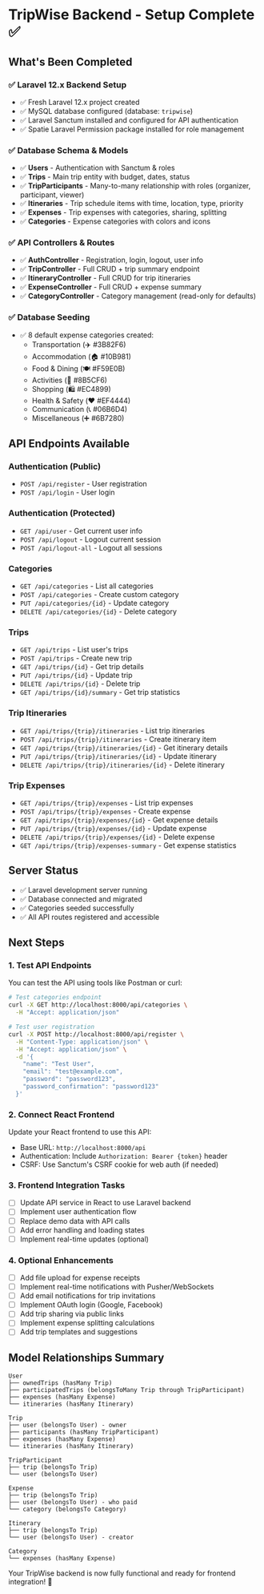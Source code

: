 # TripWise Backend - Setup Complete ✅

## What's Been Completed

### ✅ Laravel 12.x Backend Setup
- ✅ Fresh Laravel 12.x project created
- ✅ MySQL database configured (database: `tripwise`)
- ✅ Laravel Sanctum installed and configured for API authentication
- ✅ Spatie Laravel Permission package installed for role management

### ✅ Database Schema & Models
- ✅ **Users** - Authentication with Sanctum & roles
- ✅ **Trips** - Main trip entity with budget, dates, status
- ✅ **TripParticipants** - Many-to-many relationship with roles (organizer, participant, viewer)
- ✅ **Itineraries** - Trip schedule items with time, location, type, priority
- ✅ **Expenses** - Trip expenses with categories, sharing, splitting
- ✅ **Categories** - Expense categories with colors and icons

### ✅ API Controllers & Routes
- ✅ **AuthController** - Registration, login, logout, user info
- ✅ **TripController** - Full CRUD + trip summary endpoint
- ✅ **ItineraryController** - Full CRUD for trip itineraries
- ✅ **ExpenseController** - Full CRUD + expense summary
- ✅ **CategoryController** - Category management (read-only for defaults)

### ✅ Database Seeding
- ✅ 8 default expense categories created:
  - Transportation (✈️ #3B82F6)
  - Accommodation (🏠 #10B981)
  - Food & Dining (🍽️ #F59E0B)
  - Activities (🎫 #8B5CF6)
  - Shopping (🛍️ #EC4899)
  - Health & Safety (❤️ #EF4444)
  - Communication (📞 #06B6D4)
  - Miscellaneous (➕ #6B7280)

## API Endpoints Available

### Authentication (Public)
- `POST /api/register` - User registration
- `POST /api/login` - User login

### Authentication (Protected)
- `GET /api/user` - Get current user info
- `POST /api/logout` - Logout current session
- `POST /api/logout-all` - Logout all sessions

### Categories
- `GET /api/categories` - List all categories
- `POST /api/categories` - Create custom category
- `PUT /api/categories/{id}` - Update category
- `DELETE /api/categories/{id}` - Delete category

### Trips
- `GET /api/trips` - List user's trips
- `POST /api/trips` - Create new trip
- `GET /api/trips/{id}` - Get trip details
- `PUT /api/trips/{id}` - Update trip
- `DELETE /api/trips/{id}` - Delete trip
- `GET /api/trips/{id}/summary` - Get trip statistics

### Trip Itineraries
- `GET /api/trips/{trip}/itineraries` - List trip itineraries
- `POST /api/trips/{trip}/itineraries` - Create itinerary item
- `GET /api/trips/{trip}/itineraries/{id}` - Get itinerary details
- `PUT /api/trips/{trip}/itineraries/{id}` - Update itinerary
- `DELETE /api/trips/{trip}/itineraries/{id}` - Delete itinerary

### Trip Expenses
- `GET /api/trips/{trip}/expenses` - List trip expenses
- `POST /api/trips/{trip}/expenses` - Create expense
- `GET /api/trips/{trip}/expenses/{id}` - Get expense details
- `PUT /api/trips/{trip}/expenses/{id}` - Update expense
- `DELETE /api/trips/{trip}/expenses/{id}` - Delete expense
- `GET /api/trips/{trip}/expenses-summary` - Get expense statistics

## Server Status
- ✅ Laravel development server running
- ✅ Database connected and migrated
- ✅ Categories seeded successfully
- ✅ All API routes registered and accessible

## Next Steps

### 1. Test API Endpoints
You can test the API using tools like Postman or curl:

```bash
# Test categories endpoint
curl -X GET http://localhost:8000/api/categories \
  -H "Accept: application/json"

# Test user registration
curl -X POST http://localhost:8000/api/register \
  -H "Content-Type: application/json" \
  -H "Accept: application/json" \
  -d '{
    "name": "Test User",
    "email": "test@example.com",
    "password": "password123",
    "password_confirmation": "password123"
  }'
```

### 2. Connect React Frontend
Update your React frontend to use this API:
- Base URL: `http://localhost:8000/api`
- Authentication: Include `Authorization: Bearer {token}` header
- CSRF: Use Sanctum's CSRF cookie for web auth (if needed)

### 3. Frontend Integration Tasks
- [ ] Update API service in React to use Laravel backend
- [ ] Implement user authentication flow
- [ ] Replace demo data with API calls
- [ ] Add error handling and loading states
- [ ] Implement real-time updates (optional)

### 4. Optional Enhancements
- [ ] Add file upload for expense receipts
- [ ] Implement real-time notifications with Pusher/WebSockets
- [ ] Add email notifications for trip invitations
- [ ] Implement OAuth login (Google, Facebook)
- [ ] Add trip sharing via public links
- [ ] Implement expense splitting calculations
- [ ] Add trip templates and suggestions

## Model Relationships Summary

```
User
├── ownedTrips (hasMany Trip)
├── participatedTrips (belongsToMany Trip through TripParticipant)
├── expenses (hasMany Expense)
└── itineraries (hasMany Itinerary)

Trip
├── user (belongsTo User) - owner
├── participants (hasMany TripParticipant)
├── expenses (hasMany Expense)
└── itineraries (hasMany Itinerary)

TripParticipant
├── trip (belongsTo Trip)
└── user (belongsTo User)

Expense
├── trip (belongsTo Trip)
├── user (belongsTo User) - who paid
└── category (belongsTo Category)

Itinerary
├── trip (belongsTo Trip)
└── user (belongsTo User) - creator

Category
└── expenses (hasMany Expense)
```

Your TripWise backend is now fully functional and ready for frontend integration! 🚀
